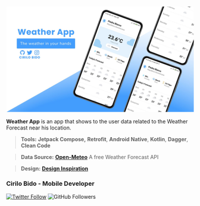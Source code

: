 ![image](./preview/preview_banner.jpg)

**Weather App** is an app that shows to the user data related to the Weather Forecast near his location.

> **Tools:** **Jetpack Compose,**  **Retrofit**, **Android Native**, **Kotlin**, **Dagger**, **Clean Code**

> **Data Source:** **[Open-Meteo](https://open-meteo.com/en/docs)** A free Weather Forecast API

> **Design:** **[Design Inspiration](https://www.uplabs.com/posts/weather-app-ui-ux-design)**

### Cirilo Bido - Mobile Developer
[![Twitter Follow](https://img.shields.io/twitter/follow/cirilobido?style=for-the-badge&logo=twitter&color=blue)](https://twitter.com/cirilobido)
![GitHub Followers](https://img.shields.io/github/followers/cirilobido?style=for-the-badge&logo=github&color=blue)
